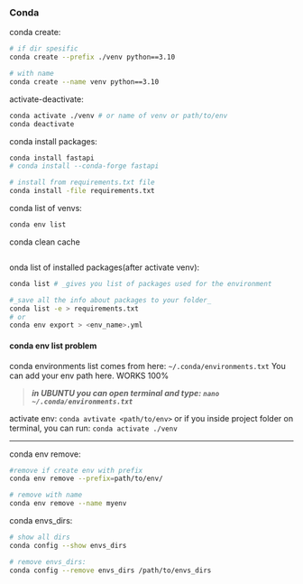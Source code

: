 ### Conda
 conda create:
```sh
# if dir spesific
conda create --prefix ./venv python==3.10

# with name
conda create --name venv python==3.10
```

 activate-deactivate:
```sh
conda activate ./venv # or name of venv or path/to/env
conda deactivate
```

conda install packages:
```sh
conda install fastapi
# conda install --conda-forge fastapi

# install from requirements.txt file
conda install -file requirements.txt
```
 
 conda list of venvs:
```sh
conda env list
```

conda clean cache
```sh

```

onda list of installed packages(after activate venv):
```sh
conda list # _gives you list of packages used for the environment

#_save all the info about packages to your folder_
conda list -e > requirements.txt
# or 
conda env export > <env_name>.yml
```

#### conda env list problem
conda environments list comes from here: `~/.conda/environments.txt` You can add your env path here. WORKS 100%

> _**in UBUNTU you can open terminal and type: `nano ~/.conda/environments.txt`**_

activate env: `conda avtivate <path/to/env>` or if you inside project folder on terminal, you can run: `conda activate ./venv`

***
conda env remove:
```sh
#remove if create env with prefix
conda env remove --prefix=path/to/env/

# remove with name
conda env remove --name myenv
```

conda envs_dirs:
```sh
# show all dirs
conda config --show envs_dirs

# remove envs_dirs:
conda config --remove envs_dirs /path/to/envs_dirs
```